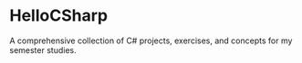 # HelloCSharp
A comprehensive collection of C# projects, exercises, and concepts for my semester studies.
